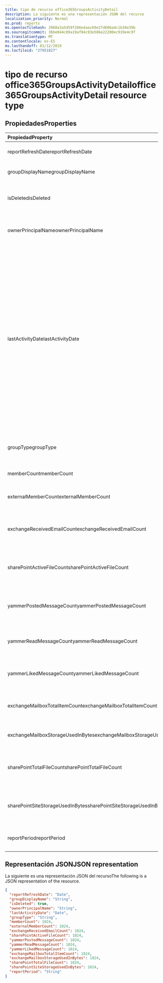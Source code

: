```yaml
---
title: tipo de recurso office365GroupsActivityDetail
description: La siguiente es una representación JSON del recurso
localization_priority: Normal
ms.prod: reports
ms.openlocfilehash: 2968a3a5459f286e4aac69e2fd606adc1b38e39b
ms.sourcegitcommit: 36be044c89a19af84c93e586e22200ec919e4c9f
ms.translationtype: MT
ms.contentlocale: es-ES
ms.lasthandoff: 01/12/2019
ms.locfileid: "27951827"
---
```

# <a name="office365groupsactivitydetail-resource-type"></a><span data-ttu-id="c4446-103">tipo de recurso office365GroupsActivityDetail</span><span class="sxs-lookup"><span data-stu-id="c4446-103">office365GroupsActivityDetail resource type</span></span>

## <a name="properties"></a><span data-ttu-id="c4446-104">Propiedades</span><span class="sxs-lookup"><span data-stu-id="c4446-104">Properties</span></span>

| <span data-ttu-id="c4446-105">Propiedad</span><span class="sxs-lookup"><span data-stu-id="c4446-105">Property</span></span>                          | <span data-ttu-id="c4446-106">Tipo</span><span class="sxs-lookup"><span data-stu-id="c4446-106">Type</span></span>    | <span data-ttu-id="c4446-107">Descripción</span><span class="sxs-lookup"><span data-stu-id="c4446-107">Description</span></span>                              |
| :-------------------------------- | :------ | ---------------------------------------- |
| <span data-ttu-id="c4446-108">reportRefreshDate</span><span class="sxs-lookup"><span data-stu-id="c4446-108">reportRefreshDate</span></span>                 | <span data-ttu-id="c4446-109">Fecha</span><span class="sxs-lookup"><span data-stu-id="c4446-109">Date</span></span>    | <span data-ttu-id="c4446-110">La fecha más reciente del contenido.</span><span class="sxs-lookup"><span data-stu-id="c4446-110">The latest date of the content.</span></span>          |
| <span data-ttu-id="c4446-111">groupDisplayName</span><span class="sxs-lookup"><span data-stu-id="c4446-111">groupDisplayName</span></span>                  | <span data-ttu-id="c4446-112">Cadena</span><span class="sxs-lookup"><span data-stu-id="c4446-112">String</span></span>  | <span data-ttu-id="c4446-113">El nombre para mostrar del grupo.</span><span class="sxs-lookup"><span data-stu-id="c4446-113">The display name of the group.</span></span>           |
| <span data-ttu-id="c4446-114">isDeleted</span><span class="sxs-lookup"><span data-stu-id="c4446-114">isDeleted</span></span>                         | <span data-ttu-id="c4446-115">Booleano</span><span class="sxs-lookup"><span data-stu-id="c4446-115">Boolean</span></span> | <span data-ttu-id="c4446-116">Si este usuario se ha eliminado o suave eliminados.</span><span class="sxs-lookup"><span data-stu-id="c4446-116">Whether this user has been deleted or soft deleted.</span></span> |
| <span data-ttu-id="c4446-117">ownerPrincipalName</span><span class="sxs-lookup"><span data-stu-id="c4446-117">ownerPrincipalName</span></span>                | <span data-ttu-id="c4446-118">Cadena</span><span class="sxs-lookup"><span data-stu-id="c4446-118">String</span></span>  | <span data-ttu-id="c4446-119">El nombre de entidad de seguridad del propietario de grupo.</span><span class="sxs-lookup"><span data-stu-id="c4446-119">The group owner principal name.</span></span>          |
| <span data-ttu-id="c4446-120">lastActivityDate</span><span class="sxs-lookup"><span data-stu-id="c4446-120">lastActivityDate</span></span>                  | <span data-ttu-id="c4446-121">Fecha</span><span class="sxs-lookup"><span data-stu-id="c4446-121">Date</span></span>    | <span data-ttu-id="c4446-122">La fecha de última actividad para los siguientes escenarios: grupo de correo electrónico del buzón de correo recibido; usuario ve, edita, compartidos o sincronizados los archivos de biblioteca de documentos de SharePoint; usuario ve las páginas de SharePoint; usuario registrado, lea o había gustado los mensajes en grupos de Yammer.</span><span class="sxs-lookup"><span data-stu-id="c4446-122">The last activity date for the following scenarios:  group mailbox received email; user viewed, edited, shared, or synced files in SharePoint document library; user viewed SharePoint pages; user posted, read, or liked messages in Yammer groups.</span></span> |
| <span data-ttu-id="c4446-123">groupType</span><span class="sxs-lookup"><span data-stu-id="c4446-123">groupType</span></span>                         | <span data-ttu-id="c4446-124">Cadena</span><span class="sxs-lookup"><span data-stu-id="c4446-124">String</span></span>  | <span data-ttu-id="c4446-125">El tipo de grupo.</span><span class="sxs-lookup"><span data-stu-id="c4446-125">The group type.</span></span> <span data-ttu-id="c4446-126">Los valores posibles son: **público** o **privado**.</span><span class="sxs-lookup"><span data-stu-id="c4446-126">Possible values are: **Public** or **Private**.</span></span> |
| <span data-ttu-id="c4446-127">memberCount</span><span class="sxs-lookup"><span data-stu-id="c4446-127">memberCount</span></span>                       | <span data-ttu-id="c4446-128">Int64</span><span class="sxs-lookup"><span data-stu-id="c4446-128">Int64</span></span>   | <span data-ttu-id="c4446-129">El recuento de miembros de grupo.</span><span class="sxs-lookup"><span data-stu-id="c4446-129">The group member count.</span></span>                  |
| <span data-ttu-id="c4446-130">externalMemberCount</span><span class="sxs-lookup"><span data-stu-id="c4446-130">externalMemberCount</span></span>               | <span data-ttu-id="c4446-131">Int64</span><span class="sxs-lookup"><span data-stu-id="c4446-131">Int64</span></span>   | <span data-ttu-id="c4446-132">El recuento de miembros externos del grupo.</span><span class="sxs-lookup"><span data-stu-id="c4446-132">The group external member count.</span></span>         |
| <span data-ttu-id="c4446-133">exchangeReceivedEmailCount</span><span class="sxs-lookup"><span data-stu-id="c4446-133">exchangeReceivedEmailCount</span></span>        | <span data-ttu-id="c4446-134">Int64</span><span class="sxs-lookup"><span data-stu-id="c4446-134">Int64</span></span>   | <span data-ttu-id="c4446-135">El número de correo electrónico que recibió el buzón de correo de grupo.</span><span class="sxs-lookup"><span data-stu-id="c4446-135">The number of email that the group mailbox received.</span></span> |
| <span data-ttu-id="c4446-136">sharePointActiveFileCount</span><span class="sxs-lookup"><span data-stu-id="c4446-136">sharePointActiveFileCount</span></span>         | <span data-ttu-id="c4446-137">Int64</span><span class="sxs-lookup"><span data-stu-id="c4446-137">Int64</span></span>   | <span data-ttu-id="c4446-138">El número de archivos activos en el sitio de grupo de SharePoint.</span><span class="sxs-lookup"><span data-stu-id="c4446-138">The number of active files in SharePoint Group site.</span></span> |
| <span data-ttu-id="c4446-139">yammerPostedMessageCount</span><span class="sxs-lookup"><span data-stu-id="c4446-139">yammerPostedMessageCount</span></span>          | <span data-ttu-id="c4446-140">Int64</span><span class="sxs-lookup"><span data-stu-id="c4446-140">Int64</span></span>   | <span data-ttu-id="c4446-141">El número de los mensajes enviados a grupos de Yammer.</span><span class="sxs-lookup"><span data-stu-id="c4446-141">The number of messages posted to Yammer groups.</span></span> |
| <span data-ttu-id="c4446-142">yammerReadMessageCount</span><span class="sxs-lookup"><span data-stu-id="c4446-142">yammerReadMessageCount</span></span>            | <span data-ttu-id="c4446-143">Int64</span><span class="sxs-lookup"><span data-stu-id="c4446-143">Int64</span></span>   | <span data-ttu-id="c4446-144">El número de mensajes leídos en grupos de Yammer.</span><span class="sxs-lookup"><span data-stu-id="c4446-144">The number of messages read in Yammer groups.</span></span> |
| <span data-ttu-id="c4446-145">yammerLikedMessageCount</span><span class="sxs-lookup"><span data-stu-id="c4446-145">yammerLikedMessageCount</span></span>           | <span data-ttu-id="c4446-146">Int64</span><span class="sxs-lookup"><span data-stu-id="c4446-146">Int64</span></span>   | <span data-ttu-id="c4446-147">El número de mensajes en grupos de Yammer.</span><span class="sxs-lookup"><span data-stu-id="c4446-147">The number of messages liked in Yammer groups.</span></span> |
| <span data-ttu-id="c4446-148">exchangeMailboxTotalItemCount</span><span class="sxs-lookup"><span data-stu-id="c4446-148">exchangeMailboxTotalItemCount</span></span>     | <span data-ttu-id="c4446-149">Int64</span><span class="sxs-lookup"><span data-stu-id="c4446-149">Int64</span></span>   | <span data-ttu-id="c4446-150">El número de elementos en el buzón de correo de grupo.</span><span class="sxs-lookup"><span data-stu-id="c4446-150">The number of items in the group mailbox.</span></span> |
| <span data-ttu-id="c4446-151">exchangeMailboxStorageUsedInBytes</span><span class="sxs-lookup"><span data-stu-id="c4446-151">exchangeMailboxStorageUsedInBytes</span></span> | <span data-ttu-id="c4446-152">Int64</span><span class="sxs-lookup"><span data-stu-id="c4446-152">Int64</span></span>   | <span data-ttu-id="c4446-153">El almacenamiento utilizado del buzón de grupo.</span><span class="sxs-lookup"><span data-stu-id="c4446-153">The storage used of the group mailbox.</span></span>   |
| <span data-ttu-id="c4446-154">sharePointTotalFileCount</span><span class="sxs-lookup"><span data-stu-id="c4446-154">sharePointTotalFileCount</span></span>          | <span data-ttu-id="c4446-155">Int64</span><span class="sxs-lookup"><span data-stu-id="c4446-155">Int64</span></span>   | <span data-ttu-id="c4446-156">El número total de archivos en el sitio de grupo de SharePoint.</span><span class="sxs-lookup"><span data-stu-id="c4446-156">The total number of files in SharePoint Group site.</span></span> |
| <span data-ttu-id="c4446-157">sharePointSiteStorageUsedInBytes</span><span class="sxs-lookup"><span data-stu-id="c4446-157">sharePointSiteStorageUsedInBytes</span></span>  | <span data-ttu-id="c4446-158">Int64</span><span class="sxs-lookup"><span data-stu-id="c4446-158">Int64</span></span>   | <span data-ttu-id="c4446-159">El almacenamiento usado por el sitio de grupo de SharePoint.</span><span class="sxs-lookup"><span data-stu-id="c4446-159">The storage used by SharePoint Group site.</span></span> |
| <span data-ttu-id="c4446-160">reportPeriod</span><span class="sxs-lookup"><span data-stu-id="c4446-160">reportPeriod</span></span>                      | <span data-ttu-id="c4446-161">Cadena</span><span class="sxs-lookup"><span data-stu-id="c4446-161">String</span></span>  | <span data-ttu-id="c4446-162">El número de días que cubre el informe.</span><span class="sxs-lookup"><span data-stu-id="c4446-162">The number of days the report covers.</span></span>    |

## <a name="json-representation"></a><span data-ttu-id="c4446-163">Representación JSON</span><span class="sxs-lookup"><span data-stu-id="c4446-163">JSON representation</span></span>

<span data-ttu-id="c4446-164">La siguiente es una representación JSON del recurso</span><span class="sxs-lookup"><span data-stu-id="c4446-164">The following is a JSON representation of the resource.</span></span>

<!-- {
  "blockType": "resource",
  "@odata.type": "microsoft.graph.office365GroupsActivityDetail"
} -->

```json
{
  "reportRefreshDate": "Date", 
  "groupDisplayName": "String", 
  "isDeleted": true, 
  "ownerPrincipalName": "String", 
  "lastActivityDate": "Date", 
  "groupType": "String", 
  "memberCount": 1024, 
  "externalMemberCount": 1024, 
  "exchangeReceivedEmailCount": 1024, 
  "sharePointActiveFileCount": 1024, 
  "yammerPostedMessageCount": 1024, 
  "yammerReadMessageCount": 1024, 
  "yammerLikedMessageCount": 1024, 
  "exchangeMailboxTotalItemCount": 1024, 
  "exchangeMailboxStorageUsedInBytes": 1024, 
  "sharePointTotalFileCount": 1024, 
  "sharePointSiteStorageUsedInBytes": 1024, 
  "reportPeriod": "String"
}
```
